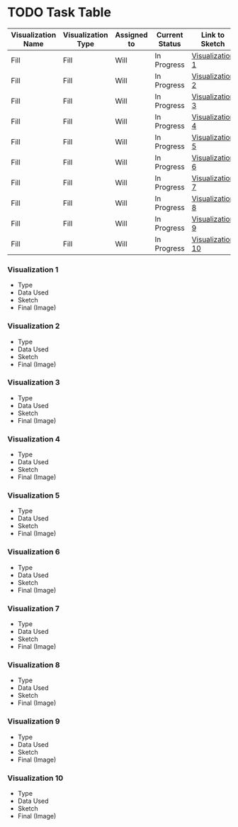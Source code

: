# TODO Task Table
| Visualization Name| Visualization Type | Assigned to   | Current Status | Link to Sketch | Finished | 
|----------------|---------------|---------------|----------------|-----------|-------------|
| Fill | Fill | Will  | In Progress   |  [Visualization 1](#visualization-1) | <li> [ ] </li>  |
| Fill | Fill | Will  | In Progress   |  [Visualization 2](#visualization-2) | <li> [ ] </li>  |
| Fill | Fill | Will  | In Progress   |  [Visualization 3](#visualization-3) | <li> [ ] </li>  |
| Fill | Fill | Will  | In Progress   |  [Visualization 4](#visualization-4) | <li> [ ] </li>  |
| Fill | Fill | Will  | In Progress   |  [Visualization 5](#visualization-5) | <li> [ ] </li>  |
| Fill | Fill | Will  | In Progress   |  [Visualization 6](#visualization-6) | <li> [ ] </li>  |
| Fill | Fill | Will  | In Progress   |  [Visualization 7](#visualization-7) | <li> [ ] </li>  |
| Fill | Fill | Will  | In Progress   |  [Visualization 8](#visualization-8) | <li> [ ] </li>  |
| Fill | Fill | Will  | In Progress   |  [Visualization 9](#visualization-9) | <li> [ ] </li>  |
| Fill | Fill | Will  | In Progress   |  [Visualization 10](#visualization-10) | <li> [ ] </li>  |


### Visualization 1
* Type
* Data Used
* Sketch
* Final (Image)

### Visualization 2
* Type
* Data Used
* Sketch
* Final (Image)

### Visualization 3
* Type
* Data Used
* Sketch
* Final (Image)

### Visualization 4
* Type
* Data Used
* Sketch
* Final (Image)

### Visualization 5
* Type
* Data Used
* Sketch
* Final (Image)

### Visualization 6
* Type
* Data Used
* Sketch
* Final (Image)

### Visualization 7
* Type
* Data Used
* Sketch
* Final (Image)

### Visualization 8
* Type
* Data Used
* Sketch
* Final (Image)

### Visualization 9
* Type
* Data Used
* Sketch
* Final (Image)

### Visualization 10
* Type
* Data Used
* Sketch
* Final (Image)
